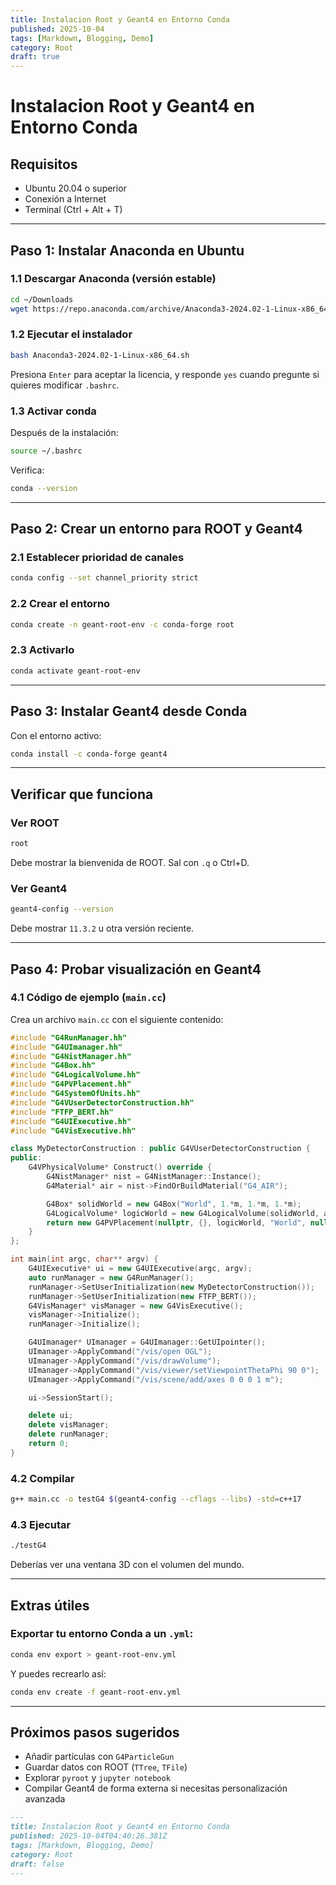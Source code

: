 ```yaml
---
title: Instalacion Root y Geant4 en Entorno Conda
published: 2025-10-04
tags: [Markdown, Blogging, Demo]
category: Root
draft: true
---
```


# Instalacion Root y Geant4 en Entorno Conda

## Requisitos

* Ubuntu 20.04 o superior
* Conexión a Internet
* Terminal (Ctrl + Alt + T)

---

## Paso 1: Instalar Anaconda en Ubuntu

### 1.1 Descargar Anaconda (versión estable)

```bash
cd ~/Downloads
wget https://repo.anaconda.com/archive/Anaconda3-2024.02-1-Linux-x86_64.sh
```

### 1.2 Ejecutar el instalador

```bash
bash Anaconda3-2024.02-1-Linux-x86_64.sh
```

Presiona `Enter` para aceptar la licencia, y responde `yes` cuando pregunte si quieres modificar `.bashrc`.

### 1.3 Activar conda

Después de la instalación:

```bash
source ~/.bashrc
```

Verifica:

```bash
conda --version
```

---

## Paso 2: Crear un entorno para ROOT y Geant4

### 2.1 Establecer prioridad de canales

```bash
conda config --set channel_priority strict
```

### 2.2 Crear el entorno

```bash
conda create -n geant-root-env -c conda-forge root
```

### 2.3 Activarlo

```bash
conda activate geant-root-env
```

---

## Paso 3: Instalar Geant4 desde Conda

Con el entorno activo:

```bash
conda install -c conda-forge geant4
```

---

## Verificar que funciona

### Ver ROOT

```bash
root
```

Debe mostrar la bienvenida de ROOT. Sal con `.q` o Ctrl+D.

### Ver Geant4

```bash
geant4-config --version
```

Debe mostrar `11.3.2` u otra versión reciente.

---

## Paso 4: Probar visualización en Geant4

### 4.1 Código de ejemplo (`main.cc`)

Crea un archivo `main.cc` con el siguiente contenido:

```cpp
#include "G4RunManager.hh"
#include "G4UImanager.hh"
#include "G4NistManager.hh"
#include "G4Box.hh"
#include "G4LogicalVolume.hh"
#include "G4PVPlacement.hh"
#include "G4SystemOfUnits.hh"
#include "G4VUserDetectorConstruction.hh"
#include "FTFP_BERT.hh"
#include "G4UIExecutive.hh"
#include "G4VisExecutive.hh"

class MyDetectorConstruction : public G4VUserDetectorConstruction {
public:
    G4VPhysicalVolume* Construct() override {
        G4NistManager* nist = G4NistManager::Instance();
        G4Material* air = nist->FindOrBuildMaterial("G4_AIR");

        G4Box* solidWorld = new G4Box("World", 1.*m, 1.*m, 1.*m);
        G4LogicalVolume* logicWorld = new G4LogicalVolume(solidWorld, air, "World");
        return new G4PVPlacement(nullptr, {}, logicWorld, "World", nullptr, false, 0, true);
    }
};

int main(int argc, char** argv) {
    G4UIExecutive* ui = new G4UIExecutive(argc, argv);
    auto runManager = new G4RunManager();
    runManager->SetUserInitialization(new MyDetectorConstruction());
    runManager->SetUserInitialization(new FTFP_BERT());
    G4VisManager* visManager = new G4VisExecutive();
    visManager->Initialize();
    runManager->Initialize();

    G4UImanager* UImanager = G4UImanager::GetUIpointer();
    UImanager->ApplyCommand("/vis/open OGL");
    UImanager->ApplyCommand("/vis/drawVolume");
    UImanager->ApplyCommand("/vis/viewer/setViewpointThetaPhi 90 0");
    UImanager->ApplyCommand("/vis/scene/add/axes 0 0 0 1 m");

    ui->SessionStart();

    delete ui;
    delete visManager;
    delete runManager;
    return 0;
}
```

### 4.2 Compilar

```bash
g++ main.cc -o testG4 $(geant4-config --cflags --libs) -std=c++17
```

### 4.3 Ejecutar

```bash
./testG4
```

Deberías ver una ventana 3D con el volumen del mundo.

---

## Extras útiles

### Exportar tu entorno Conda a un `.yml`:

```bash
conda env export > geant-root-env.yml
```

Y puedes recrearlo así:

```bash
conda env create -f geant-root-env.yml
```

---

## Próximos pasos sugeridos

* Añadir partículas con `G4ParticleGun`
* Guardar datos con ROOT (`TTree`, `TFile`)
* Explorar `pyroot` y `jupyter notebook`
* Compilar Geant4 de forma externa si necesitas personalización avanzada



```markdown
---
title: Instalacion Root y Geant4 en Entorno Conda
published: 2025-10-04T04:40:26.381Z
tags: [Markdown, Blogging, Demo]
category: Root
draft: false
---
